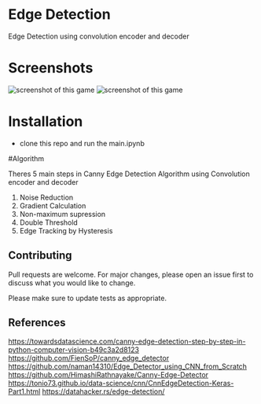 # Edge Detection

Edge Detection using convolution encoder and decoder

# Screenshots

![screenshot of this game](https://imgur.com/CMU69mM)
![screenshot of this game](https://imgur.com/ibxP6Hd)

# Installation
- clone this repo and run the main.ipynb

#Algorithm

Theres 5 main steps in Canny Edge Detection Algorithm using Convolution encoder and decoder
1. Noise Reduction
2. Gradient Calculation
3. Non-maximum supression
4. Double Threshold
5. Edge Tracking by Hysteresis

## Contributing

Pull requests are welcome. For major changes, please open an issue first
to discuss what you would like to change.

Please make sure to update tests as appropriate.

## References
https://towardsdatascience.com/canny-edge-detection-step-by-step-in-python-computer-vision-b49c3a2d8123
https://github.com/FienSoP/canny_edge_detector
https://github.com/naman14310/Edge_Detector_using_CNN_from_Scratch
https://github.com/HimashiRathnayake/Canny-Edge-Detector
https://tonio73.github.io/data-science/cnn/CnnEdgeDetection-Keras-Part1.html
https://datahacker.rs/edge-detection/
